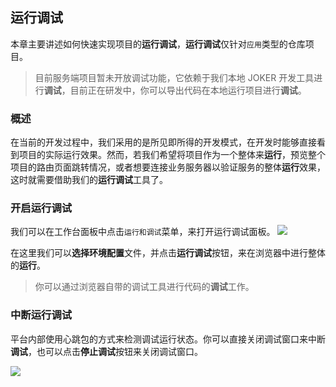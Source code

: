 ## 运行调试

本章主要讲述如何快速实现项目的**运行调试**，**运行调试**仅针对`应用`类型的仓库项目。

> 目前服务端项目暂未开放调试功能，它依赖于我们本地 JOKER 开发工具进行**调试**，目前正在研发中，你可以导出代码在本地运行项目进行**调试**。

### 概述

在当前的开发过程中，我们采用的是所见即所得的开发模式，在开发时能够直接看到项目的实际运行效果。然而，若我们希望将项目作为一个整体来**运行**，预览整个项目的路由页面跳转情况，或者想要连接业务服务器以验证服务的整体**运行**效果，这时就需要借助我们的**运行调试**工具了。

### 开启运行调试

我们可以在工作台面板中点击`运行和调试`菜单，来打开运行调试面板。
![](/workbench/debugger.png)

在这里我们可以**选择环境配置**文件，并点击**运行调试**按钮，来在浏览器中进行整体的**运行**。

> 你可以通过浏览器自带的调试工具进行代码的**调试**工作。

### 中断运行调试

平台内部使用心跳包的方式来检测调试运行状态。你可以直接关闭调试窗口来中断**调试**，也可以点击**停止调试**按钮来关闭调试窗口。

![](/workbench/debugger1.png)
